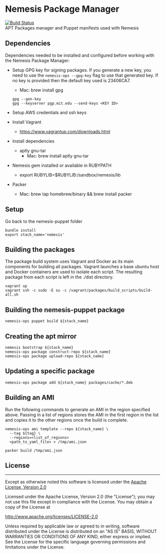 # Nemesis Package Manager
[![Build Status](https://magnum.travis-ci.com/acquia/nemesis-puppet.svg?token=fuZxkY8h1TVDnxYTXZSB&branch=master)](https://magnum.travis-ci.com/acquia/nemesis-puppet)  
APT Packages manager and Puppet manifests used with Nemesis


## Dependencies
Dependencies needed to be installed and configured before working with the Nemesis Package Manager:

  * Setup GPG key for signing packages. If you generate a new key, you need to use the `nemesis-ops --gpg-key` flag to use that generated key. If no key is provided then the default key used is 23406CA7.

    * Mac: brew install gpg

    ````
    gpg --gen-key
    gpg --keyserver pgp.mit.edu --send-keys <KEY ID>
    ````

  * Setup AWS credentials and ssh keys
  * Install Vagrant
    * https://www.vagrantup.com/downloads.html
  * Install dependencies
    -  aptly gnu-tar
        * Mac: brew install aptly gnu-tar
  * Nemesis gem installed or available in RUBYPATH
    *  export RUBYLIB=$RUBYLIB:/sandbox/nemesis/lib
  * Packer
    * Mac: brew tap homebrew/binary && brew install packer

## Setup

Go back to the nemesis-puppet folder

    bundle install
    export stack_name='nemesis'


## Building the packages
The package build system uses Vagrant and Docker as its main components for
building all packages. Vagrant launches a base ubuntu host and Docker
containers are used to isolate each script. The resulting package from each
script is left in the ./dist directory.

    vagrant up
    vagrant ssh -c sudo -E su -c /vagrant/packages/build_scripts/build-all.sh


## Building the nemesis-puppet package

    nemesis-ops puppet build ${stack_name}


## Creating the apt mirror

    nemesis bootstrap ${stack_name}
    nemesis-ops package construct-repo ${stack_name}
    nemesis-ops package upload-repo ${stack_name}


## Updating a specific package

    nemesis-ops package add ${stack_name} packages/cache/*.deb

## Building an AMI
Run the following commands to generate an AMI in the region specified above.
Passing in a list of regions stores the AMI in the first region in the list and
copies it to the other regions once the build is complete.

    nemesis-ops ami template --repo ${stack_name} \
      --tag ${tag} \
      --regions=<list_of_regions> 
      <path_to_yaml_file> > /tmp/ami.json

    packer build /tmp/ami.json


## License
---
Except as otherwise noted this software is licensed under the [Apache License, Version 2.0](http://www.apache.org/licenses/LICENSE-2.0.html)

Licensed under the Apache License, Version 2.0 (the "License");
you may not use this file except in compliance with the License.
You may obtain a copy of the License at

  http://www.apache.org/licenses/LICENSE-2.0

Unless required by applicable law or agreed to in writing, software
distributed under the License is distributed on an "AS IS" BASIS,
WITHOUT WARRANTIES OR CONDITIONS OF ANY KIND, either express or implied.
See the License for the specific language governing permissions and
limitations under the License.
